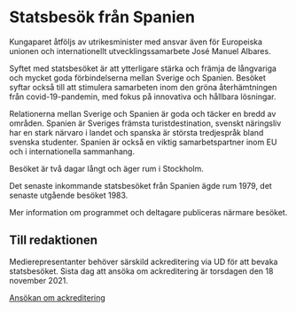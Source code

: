 # Statsbesök från Spanien

Kungaparet åtföljs av utrikesminister med ansvar även för Europeiska unionen och internationellt utvecklingssamarbete José Manuel Albares.

Syftet med statsbesöket är att ytterligare stärka och främja de långvariga och mycket goda förbindelserna mellan Sverige och Spanien. Besöket syftar också till att stimulera samarbeten inom den gröna återhämtningen från covid\-19\-pandemin, med fokus på innovativa och hållbara lösningar.

Relationerna mellan Sverige och Spanien är goda och täcker en bredd av områden. Spanien är Sveriges främsta turistdestination, svenskt näringsliv har en stark närvaro i landet och spanska är största tredjespråk bland svenska studenter. Spanien är också en viktig samarbetspartner inom EU och i internationella sammanhang.

Besöket är två dagar långt och äger rum i Stockholm.

Det senaste inkommande statsbesöket från Spanien ägde rum 1979, det senaste utgående besöket 1983\.

Mer information om programmet och deltagare publiceras närmare besöket.

## Till redaktionen

Medierepresentanter behöver särskild ackreditering via UD för att bevaka statsbesöket. Sista dag att ansöka om ackreditering är torsdagen den 18 november 2021\.

[Ansökan om ackreditering](/ackrediteringar/2021/10/medieackreditering/ "Ansökan om ackreditering")

